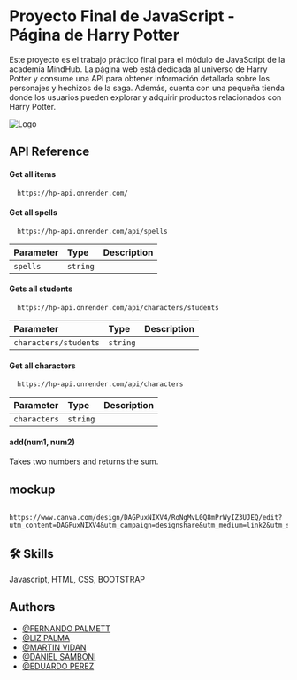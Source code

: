 
# Proyecto Final de JavaScript - Página de Harry Potter

Este proyecto es el trabajo práctico final para el módulo de JavaScript de la academia MindHub. La página web está dedicada al universo de Harry Potter y consume una API para obtener información detallada sobre los personajes y hechizos de la saga. Además, cuenta con una pequeña tienda donde los usuarios pueden explorar y adquirir productos relacionados con Harry Potter.


![Logo](https://i.pinimg.com/originals/73/14/fc/7314fc290a1455dc3e9f3da68df585c5.jpg)


## API Reference

#### Get all items

```http
  https://hp-api.onrender.com/
```

#### Get all spells

```http
  https://hp-api.onrender.com/api/spells
```

| Parameter | Type     | Description                       |
| :-------- | :------- | :-------------------------------- |
| `spells`      | `string` | |


#### Gets all students

```http
  https://hp-api.onrender.com/api/characters/students
```

| Parameter | Type     | Description                       |
| :-------- | :------- | :-------------------------------- |
| `characters/students`      | `string` | |

#### Get all characters

```http
  https://hp-api.onrender.com/api/characters
```

| Parameter | Type     | Description                       |
| :-------- | :------- | :-------------------------------- |
| `characters`      | `string` | |


#### add(num1, num2)

Takes two numbers and returns the sum.


## mockup
```http
  https://www.canva.com/design/DAGPuxNIXV4/RoNgMvL0Q8mPrWyIZ3UJEQ/edit?utm_content=DAGPuxNIXV4&utm_campaign=designshare&utm_medium=link2&utm_source=sharebutton
```
## 🛠 Skills
Javascript, HTML, CSS, BOOTSTRAP


## Authors

- [@FERNANDO PALMETT](https://github.com/Palmett)
- [@LIZ PALMA](https://github.com/Hidan12)
- [@MARTIN VIDAN](https://github.com/Hidan12)
- [@DANIEL SAMBONI](https://github.com/Danip25)
- [@EDUARDO PEREZ](https://github.com/kuths)

